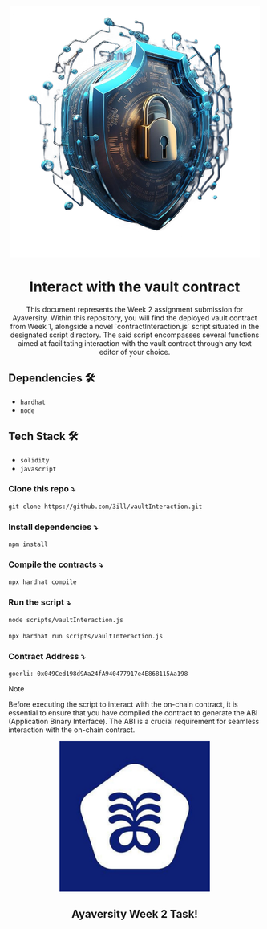 <p align="center"><a href="/" target="_blank"><img src="https://github.com/3ill/VAULT/blob/main/assets/vault.png" width="500"></a></p>

<h1 align="center">Interact with the vault contract</h1>

<p align="center">This document represents the Week 2 assignment submission for Ayaversity. Within this repository, you will find the deployed vault contract from Week 1, alongside a novel `contractInteraction.js` script situated in the designated script directory. The said script encompasses several functions aimed at facilitating interaction with the vault contract through any text editor of your choice.</p>

## Dependencies 🛠

- `hardhat`
- `node`

## Tech Stack 🛠

- `solidity`
- `javascript`

### Clone this repo ⤵

```cli
git clone https://github.com/3ill/vaultInteraction.git
```

### Install dependencies ⤵

```cli
npm install
```

### Compile the contracts ⤵

```cli
npx hardhat compile
```

### Run the script ⤵

```cli
node scripts/vaultInteraction.js

npx hardhat run scripts/vaultInteraction.js

```

### Contract Address ⤵

```goerli
goerli: 0x049Ced198d9Aa24fA940477917e4E868115Aa198

```

> [!NOTE]
> Before executing the script to interact with the on-chain contract, it is essential to ensure that you have compiled the contract to generate the ABI (Application Binary Interface). The ABI is a crucial requirement for seamless interaction with the on-chain contract.

<p align="center"><a href="/" target="_blank"><img src="https://github.com/3ill/VOT3/blob/main/assets/aya.jpg" width="300"></a></p>
<h2 align="center">Ayaversity Week 2 Task!</h2>
